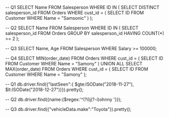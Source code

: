 -- Q1
SELECT Name
FROM Salesperson
WHERE ID IN (
  SELECT DISTINCT salesperson_id
  FROM Orders
  WHERE cust_id = (
    SELECT ID
    FROM Customer
    WHERE Name = "Samsonic"
  )
);

-- Q2
SELECT Name
FROM Salesperson
WHERE ID IN (
  SELECT salesperson_id
  FROM Orders
  GROUP BY salesperson_id
  HAVING COUNT(*) >= 2
);

-- Q3
SELECT Name, Age
FROM Salesperson
WHERE Salary >= 100000;

-- Q4
SELECT MIN(order_date)
FROM Orders
WHERE cust_id = (
  SELECT ID
  FROM Customer
  WHERE Name = "Samony"
)
UNION ALL
SELECT MAX(order_date)
FROM Orders
WHERE cust_id = (
  SELECT ID
  FROM Customer
  WHERE Name = "Samony"
);

-- Q1
db.driver.find({"lastSeen":{ $gte:ISODate("2018-11-27"), $lt:ISODate("2018-12-27")}}).pretty();

-- Q2
db.driver.find({name:{$regex:'^(?i)j(?-i)ohnny '}});

-- Q3
db.driver.find({"vehicleData.make":"Toyota"}).pretty();
